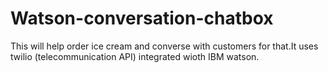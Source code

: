 # Watson-conversation-chatbox

This will help order ice cream and converse with customers for that.It uses twilio (telecommunication API) integrated wioth IBM watson.

